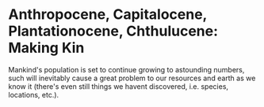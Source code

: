 # Anthropocene, Capitalocene, Plantationocene, Chthulucene: Making Kin

Mankind's population is set to continue growing to astounding numbers, such will inevitably cause a great problem to our resources and earth as we know it (there's even still things we havent discovered, i.e. species, locations, etc.).

